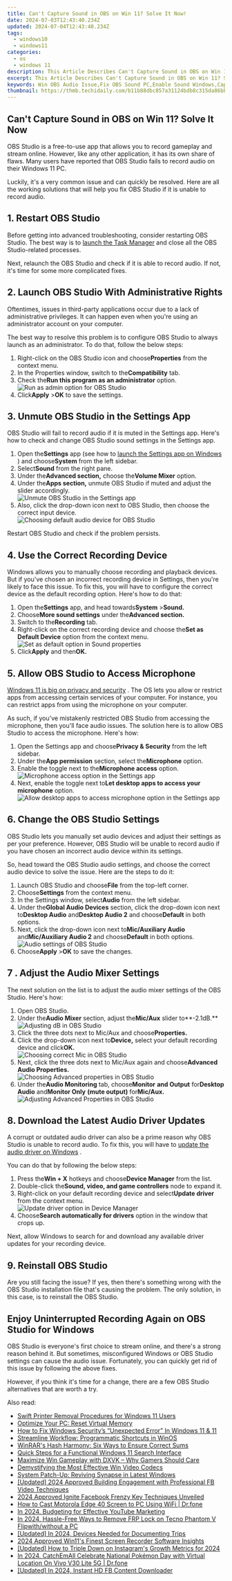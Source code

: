 ```yaml
---
title: Can't Capture Sound in OBS on Win 11? Solve It Now!
date: 2024-07-03T12:43:40.234Z
updated: 2024-07-04T12:43:40.234Z
tags:
  - windows10
  - windows11
categories:
  - os
  - windows 11
description: This Article Describes Can't Capture Sound in OBS on Win 11? Solve It Now!
excerpt: This Article Describes Can't Capture Sound in OBS on Win 11? Solve It Now!
keywords: Win OBS Audio Issue,Fix OBS Sound PC,Enable Sound Windows,Capture Sound in OBS,OBS Sound Protocols,Solve Win OBS Sync,OBS Sound Troubleshoot
thumbnail: https://thmb.techidaily.com/b11b88dbc857a31124bdb8c315da86bb5d3837eab7f55e4985ff315c1fb2d97a.jpg
---
```


## Can't Capture Sound in OBS on Win 11? Solve It Now

 OBS Studio is a free-to-use app that allows you to record gameplay and stream online. However, like any other application, it has its own share of flaws. Many users have reported that OBS Studio fails to record audio on their Windows 11 PC.

 Luckily, it's a very common issue and can quickly be resolved. Here are all the working solutions that will help you fix OBS Studio if it is unable to record audio.

## 1\. Restart OBS Studio

 Before getting into advanced troubleshooting, consider restarting OBS Studio. The best way is to [launch the Task Manager](https://www.makeuseof.com/windows-open-device-manager/) and close all the OBS Studio-related processes.

 Next, relaunch the OBS Studio and check if it is able to record audio. If not, it's time for some more complicated fixes.

## 2\. Launch OBS Studio With Administrative Rights

 Oftentimes, issues in third-party applications occur due to a lack of administrative privileges. It can happen even when you're using an administrator account on your computer.

 The best way to resolve this problem is to configure OBS Studio to always launch as an administrator. To do that, follow the below steps:

1. Right-click on the OBS Studio icon and choose**Properties** from the context menu.
2. In the Properties window, switch to the**Compatibility** tab.
3. Check the**Run this program as an administrator** option.  
![Run as admin option for OBS Studio](https://static1.makeuseofimages.com/wordpress/wp-content/uploads/2023/01/run-as-admin-option.jpg)
4. Click**Apply** \>**OK** to save the settings.

## 3\. Unmute OBS Studio in the Settings App

 OBS Studio will fail to record audio if it is muted in the Settings app. Here's how to check and change OBS Studio sound settings in the Settings app.

1. Open the**Settings** app (see how to [launch the Settings app on Windows](https://www.makeuseof.com/windows-ways-to-open-system-settings/) ) and choose**System** from the left sidebar.
2. Select**Sound** from the right pane.
3. Under the**Advanced section,** choose the**Volume Mixer** option.
4. Under the**Apps section,** unmute OBS Studio if muted and adjust the slider accordingly.  
![Unmute OBS Studio in the Settings app](https://static1.makeuseofimages.com/wordpress/wp-content/uploads/2023/01/unmute-obs-studio.jpg)
5. Also, click the drop-down icon next to OBS Studio, then choose the correct input device.  
![Choosing default audio device for OBS Studio](https://static1.makeuseofimages.com/wordpress/wp-content/uploads/2023/01/choosing-default-audio-device.jpg)

Restart OBS Studio and check if the problem persists.

## 4\. Use the Correct Recording Device

 Windows allows you to manually choose recording and playback devices. But if you've chosen an incorrect recording device in Settings, then you're likely to face this issue. To fix this, you will have to configure the correct device as the default recording option. Here's how to do that:

1. Open the**Settings** app, and head towards**System** \>**Sound.**
2. Choose**More sound settings** under the**Advanced section.**
3. Switch to the**Recording** tab.
4. Right-click on the correct recording device and choose the**Set as Default Device** option from the context menu.  
![Set as default option in Sound properties](https://static1.makeuseofimages.com/wordpress/wp-content/uploads/2023/01/set-as-default-option.jpg)
5. Click**Apply** and then**OK.**

## 5\. Allow OBS Studio to Access Microphone

[Windows 11 is big on privacy and security](https://www.makeuseof.com/windows-11-privacy-options-explained/) . The OS lets you allow or restrict apps from accessing certain services of your computer. For instance, you can restrict apps from using the microphone on your computer.

 As such, if you've mistakenly restricted OBS Studio from accessing the microphone, then you'll face audio issues. The solution here is to allow OBS Studio to access the microphone. Here's how:

1. Open the Settings app and choose**Privacy & Security** from the left sidebar.
2. Under the**App permission** section, select the**Microphone** option.
3. Enable the toggle next to the**Microphone access** option.  
![Microphone access option in the Settings app](https://static1.makeuseofimages.com/wordpress/wp-content/uploads/2023/01/microphone-access.jpg)
4. Next, enable the toggle next to**Let desktop apps to access your microphone** option.  
![Allow desktop apps to access microphone option in the Settings app](https://static1.makeuseofimages.com/wordpress/wp-content/uploads/2023/01/allow-desktop-apps-to-access-microphone.jpg)

## 6\. Change the OBS Studio Settings

 OBS Studio lets you manually set audio devices and adjust their settings as per your preference. However, OBS Studio will be unable to record audio if you have chosen an incorrect audio device within its settings.

 So, head toward the OBS Studio audio settings, and choose the correct audio device to solve the issue. Here are the steps to do it:

1. Launch OBS Studio and choose**File** from the top-left corner.
2. Choose**Settings** from the context menu.
3. In the Settings window, select**Audio** from the left sidebar.
4. Under the**Global Audio Devices** section, click the drop-down icon next to**Desktop Audio** and**Desktop Audio 2** and choose**Default** in both options.
5. Next, click the drop-down icon next to**Mic/Auxiliary Audio** and**Mic/Auxiliary Audio 2** and choose**Default** in both options.  
![Audio settings of OBS Studio](https://static1.makeuseofimages.com/wordpress/wp-content/uploads/2023/01/audio-settings.jpg)
6. Choose**Apply** \>**OK** to save the changes.

## 7 . Adjust the Audio Mixer Settings

 The next solution on the list is to adjust the audio mixer settings of the OBS Studio. Here's how:

1. Open OBS Studio.
2. Under the**Audio Mixer** section, adjust the**Mic/Aux** slider to**\-2.1dB.**  
![Adjusting dB in OBS Studio](https://static1.makeuseofimages.com/wordpress/wp-content/uploads/2023/01/adjusting-db.jpg)
3. Click the three dots next to Mic/Aux and choose**Properties.**
4. Click the drop-down icon next to**Device,** select your default recording device and click**OK.**  
![Choosing correct Mic in OBS Studio](https://static1.makeuseofimages.com/wordpress/wp-content/uploads/2023/01/choosing-correct-mic.jpg)
5. Next, click the three dots next to Mic/Aux again and choose**Advanced Audio Properties.**  
![Choosing Advanced properties in OBS Studio](https://static1.makeuseofimages.com/wordpress/wp-content/uploads/2023/01/advanced-properties.jpg)
6. Under the**Audio Monitoring** tab, choose**Monitor** **and Output** for**Desktop Audio** and**Monitor Only** **(mute output)** for**Mic/Aux.**  
![Adjusting Advanced Properties in OBS Studio](https://static1.makeuseofimages.com/wordpress/wp-content/uploads/2023/01/adjusting-advanced-properties.jpg)

## 8\. Download the Latest Audio Driver Updates

 A corrupt or outdated audio driver can also be a prime reason why OBS Studio is unable to record audio. To fix this, you will have to [update the audio driver on Windows](https://www.makeuseof.com/how-to-update-audio-drivers-windows-11/) .

You can do that by following the below steps:

1. Press the**Win + X** hotkeys and choose**Device Manager** from the list.
2. Double-click the**Sound, video, and game controllers** node to expand it.
3. Right-click on your default recording device and select**Update driver** from the context menu.  
![Update driver option in Device Manager](https://static1.makeuseofimages.com/wordpress/wp-content/uploads/2023/01/update-driver-2.jpg)
4. Choose**Search automatically for drivers** option in the window that crops up.

 Next, allow Windows to search for and download any available driver updates for your recording device.

## 9\. Reinstall OBS Studio

 Are you still facing the issue? If yes, then there's something wrong with the OBS Studio installation file that's causing the problem. The only solution, in this case, is to reinstall the OBS Studio.

## Enjoy Uninterrupted Recording Again on OBS Studio for Windows

 OBS Studio is everyone's first choice to stream online, and there's a strong reason behind it. But sometimes, misconfigured Windows or OBS Studio settings can cause the audio issue. Fortunately, you can quickly get rid of this issue by following the above fixes.

 However, if you think it's time for a change, there are a few OBS Studio alternatives that are worth a try.


<ins class="adsbygoogle"
     style="display:block"
     data-ad-format="autorelaxed"
     data-ad-client="ca-pub-7571918770474297"
     data-ad-slot="1223367746"></ins>



<ins class="adsbygoogle"
     style="display:block"
     data-ad-client="ca-pub-7571918770474297"
     data-ad-slot="8358498916"
     data-ad-format="auto"
     data-full-width-responsive="true"></ins>

<span class="atpl-alsoreadstyle">Also read:</span>
<div><ul>
<li><a href="https://win11-tips.techidaily.com/swift-printer-removal-procedures-for-windows-11-users/"><u>Swift Printer Removal Procedures for Windows 11 Users</u></a></li>
<li><a href="https://win11-tips.techidaily.com/optimize-your-pc-reset-virtual-memory/"><u>Optimize Your PC: Reset Virtual Memory</u></a></li>
<li><a href="https://win11-tips.techidaily.com/how-to-fix-windows-securitys-unexpected-error-in-windows-11-and-11/"><u>How to Fix Windows Security’s “Unexpected Error” In Windows 11 & 11</u></a></li>
<li><a href="https://win11-tips.techidaily.com/streamline-workflow-programmatic-shortcuts-in-winos/"><u>Streamline Workflow: Programmatic Shortcuts in WinOS</u></a></li>
<li><a href="https://win11-tips.techidaily.com/winrars-hash-harmony-six-ways-to-ensure-correct-sums/"><u>WinRAR's Hash Harmony: Six Ways to Ensure Correct Sums</u></a></li>
<li><a href="https://win11-tips.techidaily.com/quick-steps-for-a-functional-windows-11-search-interface/"><u>Quick Steps for a Functional Windows 11 Search Interface</u></a></li>
<li><a href="https://win11-tips.techidaily.com/maximize-win-gameplay-with-dxvk-why-gamers-should-care/"><u>Maximize Win Gameplay with DXVK – Why Gamers Should Care</u></a></li>
<li><a href="https://win11-tips.techidaily.com/demystifying-the-most-effective-win-video-codecs/"><u>Demystifying the Most Effective Win Video Codecs</u></a></li>
<li><a href="https://win11-tips.techidaily.com/system-patch-up-reviving-synapse-in-latest-windows/"><u>System Patch-Up: Reviving Synapse in Latest Windows</u></a></li>
<li><a href="https://facebook-clips.techidaily.com/updated-2024-approved-building-engagement-with-professional-fb-video-techniques/"><u>[Updated] 2024 Approved  Building Engagement with Professional FB Video Techniques</u></a></li>
<li><a href="https://facebook-video-recording.techidaily.com/2024-approved-ignite-facebook-frenzy-key-techniques-unveiled/"><u>2024 Approved  Ignite Facebook Frenzy  Key Techniques Unveiled</u></a></li>
<li><a href="https://screen-mirror.techidaily.com/how-to-cast-motorola-edge-40-screen-to-pc-using-wifi-drfone-by-drfone-android/"><u>How to Cast Motorola Edge 40 Screen to PC Using WiFi | Dr.fone</u></a></li>
<li><a href="https://extra-lessons.techidaily.com/in-2024-budgeting-for-effective-youtube-marketing/"><u>In 2024, Budgeting for Effective YouTube Marketing</u></a></li>
<li><a href="https://bypass-frp.techidaily.com/in-2024-hassle-free-ways-to-remove-frp-lock-on-tecno-phantom-v-flipwithwithout-a-pc-by-drfone-android/"><u>In 2024, Hassle-Free Ways to Remove FRP Lock on Tecno Phantom V Flipwith/without a PC</u></a></li>
<li><a href="https://vp-tips.techidaily.com/updated-in-2024-devices-needed-for-documenting-trips/"><u>[Updated] In 2024, Devices Needed for Documenting Trips</u></a></li>
<li><a href="https://video-capture.techidaily.com/2024-approved-win11s-finest-screen-recorder-software-insights/"><u>2024 Approved  Win11's Finest Screen Recorder Software Insights</u></a></li>
<li><a href="https://instagram-video-files.techidaily.com/updated-how-to-triple-down-on-instagrams-growth-metrics-for-2024/"><u>[Updated] How to Triple Down on Instagram's Growth Metrics for 2024</u></a></li>
<li><a href="https://change-location.techidaily.com/in-2024-catchemall-celebrate-national-pokemon-day-with-virtual-location-on-vivo-v30-lite-5g-drfone-by-drfone-virtual-android/"><u>In 2024, CatchEmAll Celebrate National Pokémon Day with Virtual Location On Vivo V30 Lite 5G | Dr.fone</u></a></li>
<li><a href="https://facebook-videos.techidaily.com/updated-in-2024-instant-hd-fb-content-downloader/"><u>[Updated] In 2024, Instant HD FB Content Downloader</u></a></li>
</ul></div>
